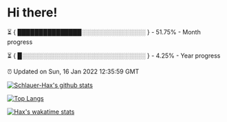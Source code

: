 # Hi there!

⏳ { ███████████████░░░░░░░░░░░░░░░ } - 51.75% - Month progress

⏳ { █░░░░░░░░░░░░░░░░░░░░░░░░░░░░░ } - 4.25% - Year progress

⏰ Updated on Sun, 16 Jan 2022 12:35:59 GMT


[![Schlauer-Hax's github stats](https://github-readme-stats.vercel.app/api?username=Schlauer-Hax&show_icons=true&theme=dark&count_private=true)](https://github.com/Schlauer-Hax)


[![Top Langs](https://github-readme-stats.vercel.app/api/top-langs/?username=Schlauer-Hax&layout=compact&theme=dark)](https://github.com/Schlauer-Hax?tab=repositories)


[![Hax's wakatime stats](https://github-readme-stats.vercel.app/api/wakatime?username=Hax&theme=dark)](https://wakatime.com/@Hax)

